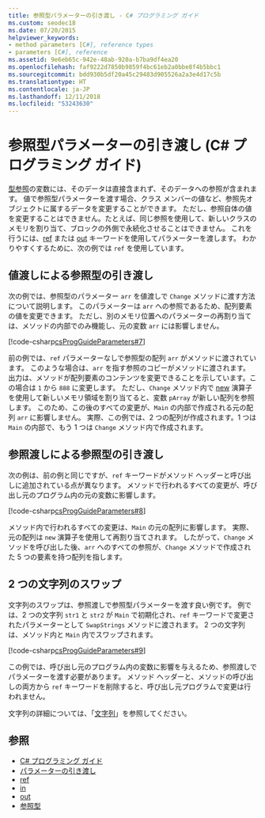 ```yaml
---
title: 参照型パラメーターの引き渡し - C# プログラミング ガイド
ms.custom: seodec18
ms.date: 07/20/2015
helpviewer_keywords:
- method parameters [C#], reference types
- parameters [C#], reference
ms.assetid: 9e6eb65c-942e-48ab-920a-b7ba9df4ea20
ms.openlocfilehash: faf9222d7850b9859f4bc61eb2a0bbe8f4b5bbc1
ms.sourcegitcommit: bdd930b5df20a45c29483d905526a2a3e4d17c5b
ms.translationtype: HT
ms.contentlocale: ja-JP
ms.lasthandoff: 12/11/2018
ms.locfileid: "53243630"
---
```

# <a name="passing-reference-type-parameters-c-programming-guide"></a>参照型パラメーターの引き渡し (C# プログラミング ガイド)
[型参照](../../../csharp/language-reference/keywords/reference-types.md)の変数には、そのデータは直接含まれず、そのデータへの参照が含まれます。 値で参照型パラメーターを渡す場合、クラス メンバーの値など、参照先オブジェクトに属するデータを変更することができます。 ただし、参照自体の値を変更することはできません。たとえば、同じ参照を使用して、新しいクラスのメモリを割り当て、ブロックの外側で永続化させることはできません。 これを行うには、[ref](../../../csharp/language-reference/keywords/ref.md) または [out](../../../csharp/language-reference/keywords/out-parameter-modifier.md) キーワードを使用してパラメーターを渡します。 わかりやすくするために、次の例では `ref` を使用しています。  
  
## <a name="passing-reference-types-by-value"></a>値渡しによる参照型の引き渡し  
 次の例では、参照型のパラメーター `arr` を値渡しで `Change` メソッドに渡す方法について説明します。 このパラメーターは `arr` への参照であるため、配列要素の値を変更できます。 ただし、別のメモリ位置へのパラメーターの再割り当ては、メソッドの内部でのみ機能し、元の変数 `arr` には影響しません。  
  
 [!code-csharp[csProgGuideParameters#7](../../../csharp/programming-guide/classes-and-structs/codesnippet/CSharp/passing-reference-type-parameters_1.cs)]  
  
 前の例では、`ref` パラメーターなしで参照型の配列 `arr` がメソッドに渡されています。 このような場合は、`arr` を指す参照のコピーがメソッドに渡されます。 出力は、メソッドが配列要素のコンテンツを変更できることを示しています。この場合は `1` から `888` に変更します。 ただし、`Change` メソッド内で [new](../../../csharp/language-reference/keywords/new.md) 演算子を使用して新しいメモリ領域を割り当てると、変数 `pArray` が新しい配列を参照します。 このため、この後のすべての変更が、`Main` の内部で作成される元の配列 `arr` に影響しません。 実際、この例では、2 つの配列が作成されます。1 つは `Main` の内部で、もう 1 つは `Change` メソッド内で作成されます。  
  
## <a name="passing-reference-types-by-reference"></a>参照渡しによる参照型の引き渡し  
 次の例は、前の例と同じですが、`ref` キーワードがメソッド ヘッダーと呼び出しに追加されている点が異なります。 メソッドで行われるすべての変更が、呼び出し元のプログラム内の元の変数に影響します。  
  
 [!code-csharp[csProgGuideParameters#8](../../../csharp/programming-guide/classes-and-structs/codesnippet/CSharp/passing-reference-type-parameters_2.cs)]  
  
 メソッド内で行われるすべての変更は、`Main` の元の配列に影響します。 実際、元の配列は `new` 演算子を使用して再割り当てされます。 したがって、`Change` メソッドを呼び出した後、`arr` へのすべての参照が、`Change` メソッドで作成された 5 つの要素を持つ配列を指します。  
  
## <a name="swapping-two-strings"></a>2 つの文字列のスワップ  
 文字列のスワップは、参照渡しで参照型パラメーターを渡す良い例です。 例では、2 つの文字列 `str1` と `str2` が `Main` で初期化され、`ref` キーワードで変更されたパラメーターとして `SwapStrings` メソッドに渡されます。 2 つの文字列は、メソッド内と `Main` 内でスワップされます。  
  
 [!code-csharp[csProgGuideParameters#9](../../../csharp/programming-guide/classes-and-structs/codesnippet/CSharp/passing-reference-type-parameters_3.cs)]  
  
 この例では、呼び出し元のプログラム内の変数に影響を与えるため、参照渡しでパラメーターを渡す必要があります。 メソッド ヘッダーと、メソッドの呼び出しの両方から `ref` キーワードを削除すると、呼び出し元プログラムで変更は行われません。  
  
 文字列の詳細については、「[文字列](../../../csharp/language-reference/keywords/string.md)」を参照してください。  
  
## <a name="see-also"></a>参照

- [C# プログラミング ガイド](../../../csharp/programming-guide/index.md)  
- [パラメーターの引き渡し](../../../csharp/programming-guide/classes-and-structs/passing-parameters.md)  
- [ref](../../../csharp/language-reference/keywords/ref.md)  
- [in](../../../csharp/language-reference/keywords/in-parameter-modifier.md)  
- [out](../../../csharp/language-reference/keywords/out.md)  
- [参照型](../../../csharp/language-reference/keywords/reference-types.md)
